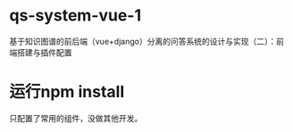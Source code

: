 # qs-system-vue-1
 基于知识图谱的前后端（vue+django）分离的问答系统的设计与实现（二）：前端搭建与插件配置

# 运行npm install

只配置了常用的组件，没做其他开发。